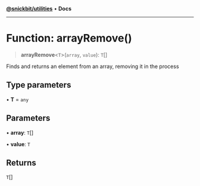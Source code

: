 [**@snickbit/utilities**](../README.md) • **Docs**

***

# Function: arrayRemove()

> **arrayRemove**\<`T`\>(`array`, `value`): `T`[]

Finds and returns an element from an array, removing it in the process

## Type parameters

• **T** = `any`

## Parameters

• **array**: `T`[]

• **value**: `T`

## Returns

`T`[]

